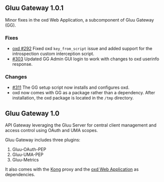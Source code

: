 ## Gluu Gateway 1.0.1

Minor fixes in the oxd Web Application, a subcomponent of Gluu Gateway (GG).

### Fixes 
- [oxd #292](https://github.com/GluuFederation/oxd/issues/292) Fixed oxd `key_from_script` issue and added support for the introspection custom interception script.
- [#303](https://github.com/GluuFederation/gluu-gateway/issues/303) Updated GG Admin GUI login to work with changes to oxd userinfo response.

### Changes
- [#311](https://github.com/GluuFederation/gluu-gateway/issues/311) The GG setup script now installs and configures oxd.
- oxd now comes with GG as a package rather than a dependency. After installation, the oxd package is located in the `/tmp` directory. 

## Gluu Gateway 1.0 

API Gateway leveraging the Gluu Server for central client management and access control using OAuth and UMA scopes.

Gluu Gateway includes three plugins:
1. Gluu-OAuth-PEP
1. Gluu-UMA-PEP
1. Gluu-Metrics

It also comes with the [Kong](https://konghq.com/) proxy and the [oxd Web Application](https://gluu.org/docs/oxd) as dependencies.
